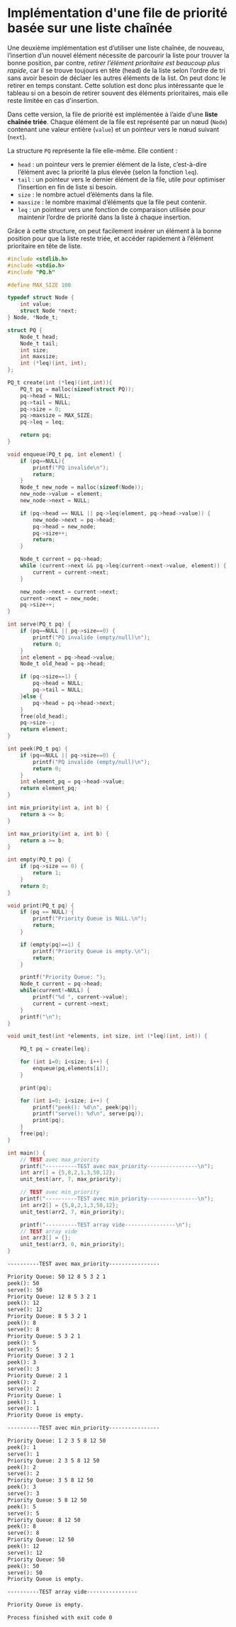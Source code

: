 # Implémentation d'une file de priorité basée sur une liste chaînée

Une deuxième implémentation est d’utiliser une liste chaînée, de nouveau, l’insertion d’un nouvel élément nécessite de parcourir la liste pour trouver la bonne position, par contre, *retirer l’élément prioritaire est beaucoup plus rapide*, car il se trouve toujours en tête (head) de la liste selon l’ordre de tri sans avoir besoin de déclaer les autres éléments de la list. On peut donc le retirer en temps constant. Cette solution est donc plus intéressante que le tableau si on a besoin de retirer souvent des éléments prioritaires, mais elle reste limitée en cas d'insertion.


Dans cette version, la file de priorité est implémentée à l’aide d’une **liste chaînée triée**. Chaque élément de la file est représenté par un nœud (`Node`) contenant une valeur entière (`value`) et un pointeur vers le nœud suivant (`next`).

La structure `PQ` représente la file elle-même. Elle contient :

- `head` : un pointeur vers le premier élément de la liste, c’est-à-dire l’élément avec la priorité la plus élevée (selon la fonction `leq`).
- `tail` : un pointeur vers le dernier élément de la file, utile pour optimiser l’insertion en fin de liste si besoin.
- `size` : le nombre actuel d’éléments dans la file.
- `maxsize` : le nombre maximal d’éléments que la file peut contenir.
- `leq` : un pointeur vers une fonction de comparaison utilisée pour maintenir l’ordre de priorité dans la liste à chaque insertion.

Grâce à cette structure, on peut facilement insérer un élément à la bonne position pour que la liste reste triée, et accéder rapidement à l’élément prioritaire en tête de liste.


```c
#include <stdlib.h>
#include <stdio.h>
#include "PQ.h"

#define MAX_SIZE 100

typedef struct Node {
    int value;
    struct Node *next;
} Node, *Node_t;

struct PQ {
    Node_t head;
    Node_t tail;
    int size;
    int maxsize;
    int (*leq)(int, int);
};

PQ_t create(int (*leq)(int,int)){
    PQ_t pq = malloc(sizeof(struct PQ));
    pq->head = NULL;
    pq->tail = NULL;
    pq->size = 0;
    pq->maxsize = MAX_SIZE;
    pq->leq = leq;

    return pq;
}

void enqueue(PQ_t pq, int element) {
    if (pq==NULL){
        printf("PQ invalide\n");
        return;
    }
    Node_t new_node = malloc(sizeof(Node));
    new_node->value = element;
    new_node->next = NULL;

    if (pq->head == NULL || pq->leq(element, pq->head->value)) {
        new_node->next = pq->head;
        pq->head = new_node;
        pq->size++;
        return;
    }

    Node_t current = pq->head;
    while (current->next && pq->leq(current->next->value, element)) {
        current = current->next;
    }

    new_node->next = current->next;
    current->next = new_node;
    pq->size++;
}

int serve(PQ_t pq) {
    if (pq==NULL || pq->size==0) {
        printf("PQ invalide (empty/null)\n");
        return 0;
    }
    int element = pq->head->value;
    Node_t old_head = pq->head;

    if (pq->size==1) {
        pq->head = NULL;
        pq->tail = NULL;
    }else {
        pq->head = pq->head->next;
    }
    free(old_head);
    pq->size--;
    return element;
}

int peek(PQ_t pq) {
    if (pq==NULL || pq->size==0) {
        printf("PQ invalide (empty/null)\n");
        return 0;
    }
    int element_pq = pq->head->value;
    return element_pq;
}

int min_priority(int a, int b) {
    return a <= b;
}

int max_priority(int a, int b) {
    return a >= b;
}

int empty(PQ_t pq) {
    if (pq->size == 0) {
        return 1;
    }
    return 0;
}

void print(PQ_t pq) {
    if (pq == NULL) {
        printf("Priority Queue is NULL.\n");
        return;
    }

    if (empty(pq)==1) {
        printf("Priority Queue is empty.\n");
        return;
    }

    printf("Priority Queue: ");
    Node_t current = pq->head;
    while(current!=NULL) {
        printf("%d ", current->value);
        current = current->next;
    }
    printf("\n");
}

void unit_test(int *elements, int size, int (*leq)(int, int)) {

    PQ_t pq = create(leq);

    for (int i=0; i<size; i++) {
        enqueue(pq,elements[i]);
    }

    print(pq);

    for (int i=0; i<size; i++) {
        printf("peek(): %d\n", peek(pq));
        printf("serve(): %d\n", serve(pq));
        print(pq);
    }
    free(pq);
}

int main() {
    // TEST avec max_priority
    printf("----------TEST avec max_priority----------------\n");
    int arr[] = {5,8,2,1,3,50,12};
    unit_test(arr, 7, max_priority);

    // TEST avec min_priority
    printf("----------TEST avec min_priority----------------\n");
    int arr2[] = {5,8,2,1,3,50,12};
    unit_test(arr2, 7, min_priority);

    printf("----------TEST array vide----------------\n");
    // TEST array vide
    int arr3[] = {};
    unit_test(arr3, 0, min_priority);
}
```





```txt
----------TEST avec max_priority----------------

Priority Queue: 50 12 8 5 3 2 1 
peek(): 50
serve(): 50
Priority Queue: 12 8 5 3 2 1 
peek(): 12
serve(): 12
Priority Queue: 8 5 3 2 1 
peek(): 8
serve(): 8
Priority Queue: 5 3 2 1 
peek(): 5
serve(): 5
Priority Queue: 3 2 1 
peek(): 3
serve(): 3
Priority Queue: 2 1 
peek(): 2
serve(): 2
Priority Queue: 1 
peek(): 1
serve(): 1
Priority Queue is empty.

----------TEST avec min_priority----------------

Priority Queue: 1 2 3 5 8 12 50 
peek(): 1
serve(): 1
Priority Queue: 2 3 5 8 12 50 
peek(): 2
serve(): 2
Priority Queue: 3 5 8 12 50 
peek(): 3
serve(): 3
Priority Queue: 5 8 12 50 
peek(): 5
serve(): 5
Priority Queue: 8 12 50 
peek(): 8
serve(): 8
Priority Queue: 12 50 
peek(): 12
serve(): 12
Priority Queue: 50 
peek(): 50
serve(): 50
Priority Queue is empty.

----------TEST array vide----------------

Priority Queue is empty.

Process finished with exit code 0
```